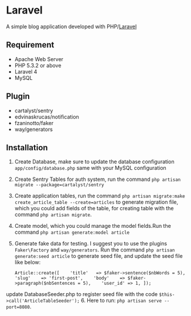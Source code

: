 Laravel
===

A simple blog application developed with PHP/[Laravel](http://laravel.com)

## Requirement

* Apache Web Server
* PHP 5.3.2 or above
* Laravel 4
* MySQL

## Plugin
* cartalyst/sentry
* edvinaskrucas/notification
* fzaninotto/faker
* way/generators

## Installation

1. Create Database, make sure to update the database configuration  `app/config/database.php` same with your MySQL configuration
2. Create Sentry Tables for auth system, run the command `php artisan migrate --package=cartalyst/sentry`
3. Create application tables, run the command `php artisan migrate:make create_article_table --create=articles` to generate migration file, which you could add fields of the table, for creating table with the command `php artisan migrate`.
4. Create model, which you could manage the model fields.Run the command `php artisan generate:model article`
5. Generate fake data for testing. I suggest you to use the plugins `Faker\Factory` and `way/generators`. Run the command `php artisan generate:seed article` to generate seed file, and update the seed file like below:
	
	`Article::create([   
	     'title'   => $faker->sentence($nbWords = 5),  
	     'slug'    => 'first-post',   
	     'body'    => $faker->paragraph($nbSentences = 5),   
	     'user_id' => 1,
	]);`

update DatabaseSeeder.php to register seed file with the code `$this->call('ArticleTableSeeder');`
6. Here to run: `php artisan serve --port=8080`.



